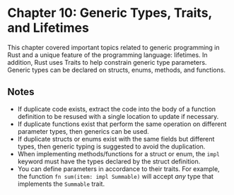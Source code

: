 # Chapter 10: Generic Types, Traits, and Lifetimes

This chapter covered important topics related to generic programming in Rust and a unique feature of the programming language: lifetimes. In addition, Rust uses Traits to help constrain generic type parameters. Generic types can be declared on structs, enums, methods, and functions.

## Notes

- If duplicate code exists, extract the code into the body of a function definition to be resused with a single location to update if necessary.
- If duplicate functions exist that perform the same operation on different parameter types, then generics can be used.
- If duplicate structs or enums exist with the same fields but different types, then generic typing is suggested to avoid the duplication.
- When implementing methods/functions for a struct or enum, the `impl` keyword must have the types declared by the struct definition.
- You can define parameters in accordance to their traits. For example, the function `fn sum(item: impl Summable)` will accept *any* type that implements the `Summable` trait.
